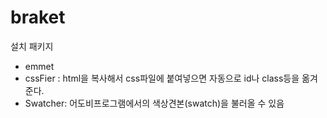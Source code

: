 # braket

설치 패키지

- emmet
- cssFier : html을 복사해서 css파일에 붙여넣으면 자동으로 id나 class등을 옮겨준다.
- Swatcher: 어도비프로그램에서의 색상견본(swatch)을 불러올 수 있음